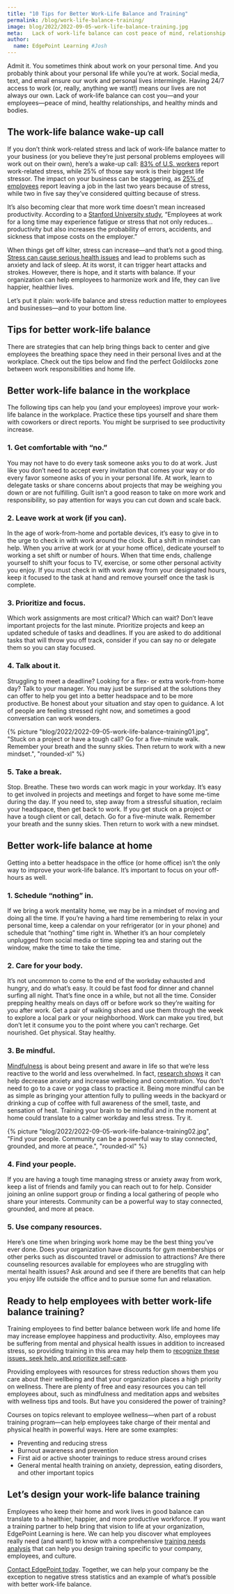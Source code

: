 ```yaml
---
title: "10 Tips for Better Work-Life Balance and Training"
permalink: /blog/work-life-balance-training/
image: blog/2022/2022-09-05-work-life-balance-training.jpg
meta:   Lack of work-life balance can cost peace of mind, relationship health, and physical health. Here are 10 tips for better work-life balance and training.
author: 
  name: EdgePoint Learning #Josh
---
```


Admit it. You sometimes think about work on your personal time. And you probably think about your personal life while you’re at work. Social media, text, and email ensure our work and personal lives intermingle. Having 24/7 access to work (or, really, anything we want!) means our lives are not always our own. Lack of work-life balance can cost you—and your employees—peace of mind, healthy relationships, and healthy minds and bodies.

## The work-life balance wake-up call
If you don’t think work-related stress and lack of work-life balance matter to your business (or you believe they’re just personal problems employees will work out on their own), here’s a wake-up call: [83% of U.S. workers](https://www.stress.org/workplace-stress) report work-related stress, while 25% of those say work is their biggest life stressor. The impact on your business can be staggering, as [25% of employees](https://studyfinds.org/mental-health-quit-job/) report leaving a job in the last two years because of stress, while two in five say they’ve considered quitting because of stress. 

It’s also becoming clear that more work time doesn’t mean increased productivity. According to a [Stanford University study](https://docs.iza.org/dp8129.pdf), “Employees at work for a long time may experience fatigue or stress that not only reduces…productivity but also increases the probability of errors, accidents, and sickness that impose costs on the employer.” 

When things get off kilter, stress can increase—and that’s not a good thing. [Stress can cause serious health issues](https://www.stress.org/can-stress-kill-you) and lead to problems such as anxiety and lack of sleep. At its worst, it can trigger heart attacks and strokes. However, there is hope, and it starts with balance. If your organization can help employees to harmonize work and life, they can live happier, healthier lives.

Let’s put it plain: work-life balance and stress reduction matter to employees and businesses—and to your bottom line.

## Tips for better work-life balance
There are strategies that can help bring things back to center and give employees the breathing space they need in their personal lives and at the workplace. Check out the tips below and find the perfect Goldilocks zone between work responsibilities and home life.

## Better work-life balance in the workplace
The following tips can help you (and your employees) improve your work-life balance in the workplace. Practice these tips yourself and share them with coworkers or direct reports. You might be surprised to see productivity increase. 

### 1. Get comfortable with “no.”
You may not have to do every task someone asks you to do at work. Just like you don’t need to accept every invitation that comes your way or do every favor someone asks of you in your personal life. At work, learn to delegate tasks or share concerns about projects that may be weighing you down or are not fulfilling. Guilt isn’t a good reason to take on more work and responsibility, so pay attention for ways you can cut down and scale back. 

### 2. Leave work at work (if you can).
In the age of work-from-home and portable devices, it’s easy to give in to the urge to check in with work around the clock. But a shift in mindset can help. When you arrive at work (or at your home office), dedicate yourself to working a set shift or number of hours. When that time ends, challenge yourself to shift your focus to TV, exercise, or some other personal activity you enjoy. If you must check in with work away from your designated hours, keep it focused to the task at hand and remove yourself once the task is complete.

### 3. Prioritize and focus.
Which work assignments are most critical? Which can wait? Don’t leave important projects for the last minute. Prioritize projects and keep an updated schedule of tasks and deadlines. If you are asked to do additional tasks that will throw you off track, consider if you can say no or delegate them so you can stay focused. 

### 4. Talk about it.
Struggling to meet a deadline? Looking for a flex- or extra work-from-home day? Talk to your manager. You may just be surprised at the solutions they can offer to help you get into a better headspace and to be more productive. Be honest about your situation and stay open to guidance. A lot of people are feeling stressed right now, and sometimes a good conversation can work wonders.

{% picture "blog/2022/2022-09-05-work-life-balance-training01.jpg", "Stuck on a project or have a tough call? Go for a five-minute walk. Remember your breath and the sunny skies. Then return to work with a new mindset.", "rounded-xl" %}

### 5. Take a break.
Stop. Breathe. These two words can work magic in your workday. It’s easy to get involved in projects and meetings and forget to have some me-time during the day. If you need to, step away from a stressful situation, reclaim your headspace, then get back to work. If you get stuck on a project or have a tough client or call, detach. Go for a five-minute walk. Remember your breath and the sunny skies. Then return to work with a new mindset.

## Better work-life balance at home
Getting into a better headspace in the office (or home office) isn’t the only way to improve your work-life balance. It’s important to focus on your off-hours as well.

### 1. Schedule “nothing” in.
If we bring a work mentality home, we may be in a mindset of moving and doing all the time. If you’re having a hard time remembering to relax in your personal time, keep a calendar on your refrigerator (or in your phone) and schedule that “nothing” time right in. Whether it’s an hour completely unplugged from social media or time sipping tea and staring out the window, make the time to take the time.

### 2. Care for your body.
It’s not uncommon to come to the end of the workday exhausted and hungry, and do what’s easy. It could be fast food for dinner and channel surfing all night. That’s fine once in a while, but not all the time. Consider prepping healthy meals on days off or before work so they’re waiting for you after work. Get a pair of walking shoes and use them through the week to explore a local park or your neighborhood. Work can make you tired, but don’t let it consume you to the point where you can’t recharge. Get nourished. Get physical. Stay healthy. 

### 3. Be mindful.
[Mindfulness](https://www.mindful.org/meditation/mindfulness-getting-started/) is about being present and aware in life so that we’re less reactive to the world and less overwhelmed. In fact, [research shows](https://www.uclahealth.org/marc/research#:~:text=Research%20in%20mindfulness%20has%20identified%20a%20wide%20range,helps%20to%20increase%20well-being%2C%20positive%20affect%2C%20and%20concentration) it can help decrease anxiety and increase wellbeing and concentration. You don’t need to go to a cave or yoga class to practice it. Being more mindful can be as simple as bringing your attention fully to pulling weeds in the backyard or drinking a cup of coffee with full awareness of the smell, taste, and sensation of heat. Training your brain to be mindful and in the moment at home could translate to a calmer workday and less stress. Try it.

{% picture "blog/2022/2022-09-05-work-life-balance-training02.jpg", "Find your people. Community can be a powerful way to stay connected, grounded, and more at peace.", "rounded-xl" %}

### 4. Find your people.
If you are having a tough time managing stress or anxiety away from work, keep a list of friends and family you can reach out to for help. Consider joining an online support group or finding a local gathering of people who share your interests. Community can be a powerful way to stay connected, grounded, and more at peace.

### 5. Use company resources.
Here’s one time when bringing work home may be the best thing you’ve ever done. Does your organization have discounts for gym memberships or other perks such as discounted travel or admission to attractions? Are there counseling resources available for employees who are struggling with mental health issues? Ask around and see if there are benefits that can help you enjoy life outside the office and to pursue some fun and relaxation.

## Ready to help employees with better work-life balance training?
Training employees to find better balance between work life and home life may increase employee happiness and productivity. Also, employees may be suffering from mental and physical health issues in addition to increased stress, so providing training in this area may help them to [recognize these issues, seek help, and prioritize self-care](/blog/mental-health-training/). 

Providing employees with resources for stress reduction shows them you care about their wellbeing and that your organization places a high priority on wellness. There are plenty of free and easy resources you can tell employees about, such as mindfulness and meditation apps and websites with wellness tips and tools. But have you considered the power of training?

Courses on topics relevant to employee wellness—when part of a robust training program—can help employees take charge of their mental and physical health in powerful ways. Here are some examples:
* Preventing and reducing stress
* Burnout awareness and prevention
* First aid or active shooter trainings to reduce stress around crises
* General mental health training on anxiety, depression, eating disorders, and other important topics

## Let’s design your work-life balance training
Employees who keep their home and work lives in good balance can translate to a healthier, happier, and more productive workforce. If you want a training partner to help bring that vision to life at your organization, EdgePoint Learning is here. We can help you discover what employees really need (and want!) to know with a comprehensive [training needs analysis](/blog/training-needs-analysis/) that can help you design training specific to your company, employees, and culture.

[Contact EdgePoint today](/contact/). Together, we can help your company be the exception to negative stress statistics and an example of what’s possible with better work-life balance.
